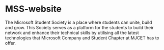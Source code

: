 # MSS-website
The Microsoft Student Society is a place where students can unite, build and grow. This Society serves as a platform for the students to build their network and enhance their technical skills by utilising all the latest technologies that Microsoft Company and Student Chapter at MJCET has to offer.
